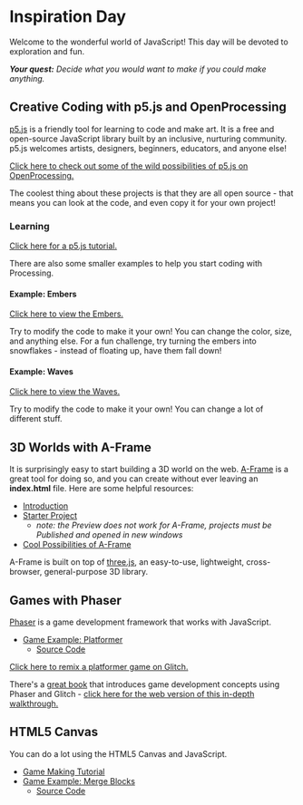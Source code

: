 # Inspiration Day
Welcome to the wonderful world of JavaScript! This day will be devoted to exploration and fun.

_**Your quest:** Decide what you would want to make if you could make anything._

## Creative Coding with p5.js and OpenProcessing
[p5.js](https://p5.js) is a friendly tool for learning to code and make art. It is a free and open-source JavaScript library built by an inclusive, nurturing community. p5.js welcomes artists, designers, beginners, educators, and anyone else!

[Click here to check out some of the wild possibilities of p5.js on OpenProcessing.](https://openprocessing.org/discover/#/trending)

The coolest thing about these projects is that they are all open source - that means you can look at the code, and even copy it for your own project!

### Learning
[Click here for a p5.js tutorial.](https://p5js.org/tutorials/get-started/)

There are also some smaller examples to help you start coding with Processing.

#### Example: Embers
[Click here to view the Embers.](https://editor.p5js.org/jsmaxwelldev/sketches/8njuHkfZX)

Try to modify the code to make it your own! You can change the color, size, and anything else. For a fun challenge, try turning the embers into snowflakes - instead of floating up, have them fall down!

#### Example: Waves
[Click here to view the Waves.](https://editor.p5js.org/jsmaxwelldev/sketches/xiVIcnxQKr)

Try to modify the code to make it your own! You can change a lot of different stuff.

## 3D Worlds with A-Frame
It is surprisingly easy to start building a 3D world on the web. [A-Frame](https://aframe.io/) is a great tool for doing so, and you can create without ever leaving an **index.html** file. Here are some helpful resources:

- [Introduction](https://aframe.io/docs/1.6.0/introduction/)
- [Starter Project](https://vscodeedu.com/LkU7Ut9hexlxZMrtJF9t)
  - _note: the Preview does not work for A-Frame, projects must be Published and opened in new windows_
- [Cool Possibilities of A-Frame](https://aframe.io/aframe-registry/)

A-Frame is built on top of [three.js](https://threejs.org/), an easy-to-use, lightweight, cross-browser, general-purpose 3D library.

## Games with Phaser
[Phaser](https://phaser.io/) is a game development framework that works with JavaScript.

- [Game Example: Platformer](https://wandering-fern-moth-328.vscodeedu.app/)
  - [Source Code](https://vscodeedu.com/vSnMpC4iN9JHbSZ3Gx8w)

[Click here to remix a platformer game on Glitch.](https://glitch.com/edit/#!/remix/platformer-hacker/)

There's a [great book](https://glitch-game-makers-manual.glitch.me/) that introduces game development concepts using Phaser and Glitch - [click here for the web version of this in-depth walkthrough.](https://glitch-game-club.github.io/3m/)

## HTML5 Canvas
You can do a lot using the HTML5 Canvas and JavaScript.

- [Game Making Tutorial](https://www.w3schools.com/graphics/game_intro.asp)
- [Game Example: Merge Blocks](https://catching-walnut-lamp-683.vscodeedu.app/)
  - [Source Code](https://vscodeedu.com/BLr9IHWitmKBN3mtxYCW)
